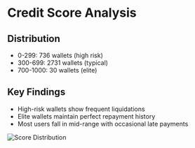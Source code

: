 # Credit Score Analysis

## Distribution
- 0-299: 736 wallets (high risk)
- 300-699: 2731 wallets (typical)
- 700-1000: 30 wallets (elite)

## Key Findings
- High-risk wallets show frequent liquidations
- Elite wallets maintain perfect repayment history
- Most users fall in mid-range with occasional late payments

![Score Distribution](score_distribution.png)